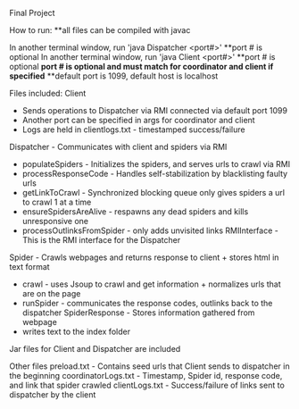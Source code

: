 Final Project

How to run:
**all files can be compiled with javac

In another terminal window, run 'java Dispatcher <port#>' **port # is optional
In another terminal window, run 'java Client <host> <port#>' **port # is optional
**port # is optional and must match for coordinator and client if specified**
**default port is 1099, default host is localhost

Files included:
Client 
- Sends operations to Dispatcher via RMI connected via default port 1099
- Another port can be specified in args for coordinator and client
- Logs are held in clientlogs.txt - timestamped success/failure

Dispatcher - Communicates with client and spiders via RMI
- populateSpiders - Initializes the spiders, and serves urls to crawl via RMI
- processResponseCode - Handles self-stabilization by blacklisting faulty urls
- getLinkToCrawl - Synchronized blocking queue only gives spiders a url to crawl 1 at a time
- ensureSpidersAreAlive - respawns any dead spiders and kills unresponsive one
- processOutlinksFromSpider - only adds unvisited links
RMIInterface - This is the RMI interface for the Dispatcher

Spider - Crawls webpages and returns response to client + stores html in text format
- crawl - uses Jsoup to crawl and get information + normalizes urls that are on the page
- runSpider - communicates the response codes, outlinks back to the dispatcher
SpiderResponse - Stores information gathered from webpage
- writes text to the index folder

Jar files for Client and Dispatcher are included

Other files
preload.txt - Contains seed urls that Client sends to dispatcher in the beginning
coordinatorLogs.txt - Timestamp, Spider id, response code, and link that spider crawled
clientLogs.txt - Success/failure of links sent to dispatcher by the client